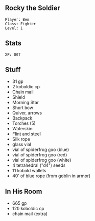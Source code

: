 
## Rocky the Soldier

    Player: Ben
    Class: Fighter
    Level: 1

## Stats

    XP: 807

## Stuff

* 31 gp
* 2 koboldic cp
* Chain mail
* Shield
* Morning Star
* Short bow
* Quiver, arrows
* Backpack
* Torches (5)
* Waterskin
* Flint and steel
* Silk rope
* glass vial
* vial of spiderfrog goo (blue)
* vial of spiderfrog goo (red)
* vial of spiderfrog goo (white)
* 4 tetrahedral ("d4") seeds
* 11 kobold wallets
* 40' of blue rope (from goblin in armor)

## In His Room

* 665 gp
* 120 koboldic cp
* chain mail (extra)
